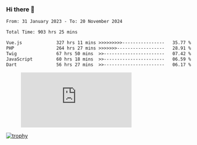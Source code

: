 ### Hi there 👋
<!--START_SECTION:waka-->

```txt
From: 31 January 2023 - To: 20 November 2024

Total Time: 903 hrs 25 mins

Vue.js             327 hrs 11 mins >>>>>>>>>----------------   35.77 %
PHP                264 hrs 27 mins >>>>>>>------------------   28.91 %
Twig               67 hrs 50 mins  >>-----------------------   07.42 %
JavaScript         60 hrs 18 mins  >>-----------------------   06.59 %
Dart               56 hrs 27 mins  >>-----------------------   06.17 %
```

<!--END_SECTION:waka-->
<!-- 
- 🔭 I’m currently working on ...
- 🌱 I’m currently learning ...
- 👯 I’m looking to collaborate on ...
- 🤔 I’m looking for help with ...
- 💬 Ask me about ...
- 📫 How to reach me: ...
- 😄 Pronouns: ...
- ⚡ Fun fact: ... -->


<figure><embed src="https://wakatime.com/share/@jakihanif/43c5af78-a69f-4ced-8cfc-b0822aa9be8f.svg"></embed></figure>

[![trophy](https://github-profile-trophy.vercel.app/?username=jakihanif23&rank=-A,-A)](https://github.com/jakihanif23)

